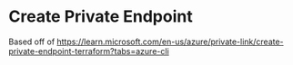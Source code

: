 # Create Private Endpoint

Based off of https://learn.microsoft.com/en-us/azure/private-link/create-private-endpoint-terraform?tabs=azure-cli
